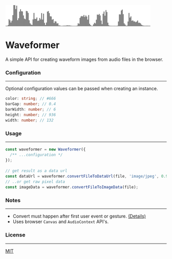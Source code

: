 ![An example image](example.png)

# Waveformer

A simple API for creating waveform images from audio files in the browser.

### Configuration

---

Optional configuration values can be passed when creating an instance.

```ts
color: string; // #666
barGap: number; // 0.4
barWidth: number; // 6
height: number; // 936
width: number; // 132
```

### Usage

---

```ts
const waveformer = new Waveformer({
  /** ...configuration */
});

// get result as a data url
const dataUrl = waveformer.convertFileToDataUrl(file, 'image/jpeg', 0.9);
// ..or get raw pixel data
const imageData = waveformer.convertFileToImageData(file);
```

### Notes

---

- Convert must happen after first user event or gesture. [(Details)](https://developers.google.com/web/updates/2017/09/autoplay-policy-changes)
- Uses browser `Canvas` and `AudioContext` API's.

### License

---

[MIT](https://oss.ninja/mit/n-mcnally)
